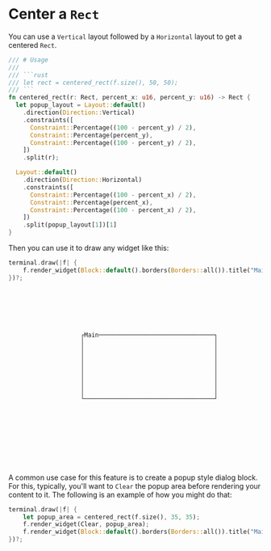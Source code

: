 # Center a `Rect`

You can use a `Vertical` layout followed by a `Horizontal` layout to get a centered `Rect`.

````rust
/// # Usage
///
/// ```rust
/// let rect = centered_rect(f.size(), 50, 50);
/// ```
fn centered_rect(r: Rect, percent_x: u16, percent_y: u16) -> Rect {
  let popup_layout = Layout::default()
    .direction(Direction::Vertical)
    .constraints([
      Constraint::Percentage((100 - percent_y) / 2),
      Constraint::Percentage(percent_y),
      Constraint::Percentage((100 - percent_y) / 2),
    ])
    .split(r);

  Layout::default()
    .direction(Direction::Horizontal)
    .constraints([
      Constraint::Percentage((100 - percent_x) / 2),
      Constraint::Percentage(percent_x),
      Constraint::Percentage((100 - percent_x) / 2),
    ])
    .split(popup_layout[1])[1]
}
````

Then you can use it to draw any widget like this:

```rust
terminal.draw(|f| {
    f.render_widget(Block::default().borders(Borders::all()).title("Main"), centered_rect(f.size(), 35, 35));
})?;
```

```text






                    ┌Main────────────────────────────────┐
                    │                                    │
                    │                                    │
                    │                                    │
                    │                                    │
                    │                                    │
                    │                                    │
                    │                                    │
                    │                                    │
                    └────────────────────────────────────┘










```

A common use case for this feature is to create a popup style dialog block. For this, typically,
you'll want to `Clear` the popup area before rendering your content to it.
The following is an example of how you might do that:

```rust
terminal.draw(|f| {
    let popup_area = centered_rect(f.size(), 35, 35);
    f.render_widget(Clear, popup_area);
    f.render_widget(Block::default().borders(Borders::all()).title("Main"), popup_area);
})?;
```
